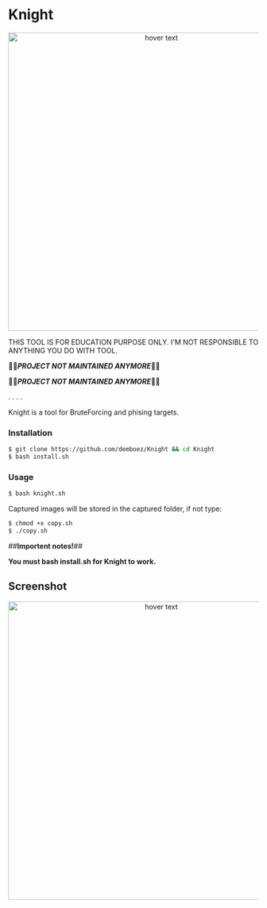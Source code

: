 # Knight


<p align="center">
  <img src="https://imgur.com/mIQh05m.png" width="600" title="hover text">
</p>
THIS TOOL IS FOR EDUCATION PURPOSE ONLY. I'M NOT RESPONSIBLE TO ANYTHING YOU DO WITH TOOL.



🔴🔴***PROJECT NOT MAINTAINED ANYMORE***🔴🔴

🔴🔴***PROJECT NOT MAINTAINED ANYMORE***🔴🔴

.
.
.
.

Knight is a tool for BruteForcing and phising targets.
 
 <h3>Installation</h3>
 
```bash
$ git clone https://github.com/demboez/Knight && cd Knight
$ bash install.sh
```

<h3>Usage</h3>

```bash
$ bash knight.sh
 ```
 
 Captured images will be stored in the captured folder, if not type:

```bash
$ chmod +x copy.sh
$ ./copy.sh
```

 ##**Importent notes!**##
 
 **You must bash install.sh for Knight to work.**

## Screenshot
<p align="center">
  <img src="https://imgur.com/xz8zSiY.png" width="600" title="hover text">
</p>
